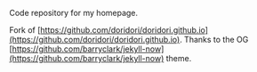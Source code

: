 Code repository for my homepage.

Fork of [https://github.com/doridori/doridori.github.io](https://github.com/doridori/doridori.github.io). Thanks to the OG [https://github.com/barryclark/jekyll-now](https://github.com/barryclark/jekyll-now) theme.